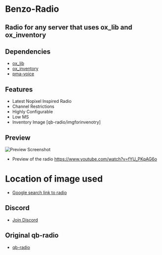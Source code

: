 # Benzo-Radio

## Radio for any server that uses ox_lib and ox_inventory

## Dependencies
- [ox_lib](https://overextended.dev/)
- [ox_inventory](https://overextended.dev/)
- [pma-voice](https://github.com/AvarianKnight/pma-voice)


## Features
- Latest Nopixel Inspired Radio
- Channel Restrictions
- Highly Configurable
- Low MS
- Inventory Image [qb-radio/imgforinvenotry]

## Preview
![Preview Screenshot](https://i.imgur.com/cXjH8Rx.png)


- Preview of the radio https://www.youtube.com/watch?v=fYU_PKpAG6o

# Location of image used
- [Google search link to radio](https://www.aircraftspruce.com/catalog/avpages/yaesuVertexFTA750L.php)

## Discord
- [Join Discord](discord.gg/pyKDCByzUk)

## Original qb-radio
- [qb-radio](https://github.com/qbcore-framework/qb-radio)
